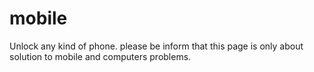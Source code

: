 # mobile
Unlock any kind of phone. please be inform that this page is only about solution to mobile and computers problems.
